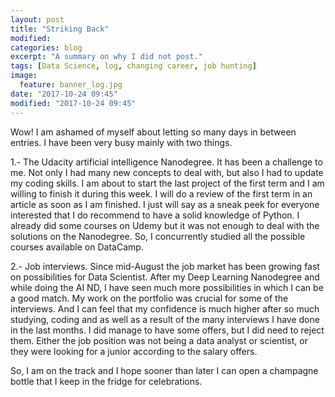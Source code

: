 ```yaml
---
layout: post
title: "Striking Back"
modified:
categories: blog
excerpt: "A summary on why I did not post."
tags: [Data Science, log, changing career, job hunting]
image:
  feature: banner_log.jpg
date: "2017-10-24 09:45"
modified: "2017-10-24 09:45"
---
```


Wow! I am ashamed of myself about letting so many days in between entries. I have been very busy mainly with two things.

1.- The Udacity artificial intelligence Nanodegree. It has been a challenge to me. Not only I had many new concepts to deal with, but also I had to update my coding skills. I am about to start the last project of the first term and I am willing to finish it during this week. I will do a review of the first term in an article as soon as I am finished.  I just will say as a sneak peek for everyone interested that I do recommend to have a solid knowledge of Python. I already did some courses on Udemy but it was not enough to deal with the solutions on the Nanodegree. So, I concurrently studied all the possible courses available on DataCamp.

2.- Job interviews. Since mid-August the job market has been growing fast on possibilities for Data Scientist. After my Deep Learning Nanodegree and while doing the AI ND, I have seen much more possibilities in which I can be a good match. My work on the portfolio was crucial for some of the interviews. And I can feel that my confidence is much higher after so much studying, coding and as well as a result of the many interviews I have done in the last months. I did manage to have some offers, but I did need to reject them. Either the job position was not being a data analyst or scientist, or they were looking for a junior according to the salary offers.

So, I am on the track and I hope sooner than later I can open a champagne bottle that I keep in the fridge for celebrations.
